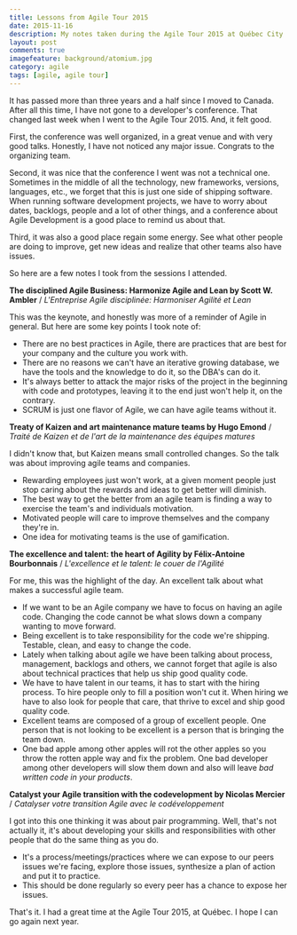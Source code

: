 ```yaml
---
title: Lessons from Agile Tour 2015
date: 2015-11-16
description: My notes taken during the Agile Tour 2015 at Québec City
layout: post
comments: true
imagefeature: background/atomium.jpg
category: agile
tags: [agile, agile tour]
---
```

It has passed more than three years and a half since I moved to Canada. After all this time, I have not gone to a developer's conference. That changed last week when I went to the Agile Tour 2015. And, it felt good.

First, the conference was well organized, in a great venue and with very good talks. Honestly, I have not noticed any major issue. Congrats to the organizing team.

Second, it was nice that the conference I went was not a technical one. Sometimes in the middle of all the technology, new frameworks, versions, languages, etc., we forget that this is  just one side of shipping software. When running software development projects, we have to worry about dates, backlogs, people and a lot of other things, and a conference about Agile Development is a good place to remind us about that.

Third, it was also a good place regain some energy. See what other people are doing to improve, get new ideas and realize that other teams also have issues.

So here are a few notes I took from the sessions I attended.

**The disciplined Agile Business: Harmonize Agile and Lean by Scott W. Ambler** / *L'Entreprise Agile disciplinée: Harmoniser Agilité et Lean* 

This was the keynote, and honestly was more of a reminder of Agile in general. But here are some key points I took note of:

- There are no best practices in Agile, there are practices that are best for your company and the culture you work with.
- There are no reasons we can't have an iterative growing database, we have the tools and the knowledge to do it, so the DBA's can do it.
- It's always better to attack the major risks of the project in the beginning with code and prototypes, leaving it to the end just won't help it, on the contrary.
- SCRUM is just one flavor of Agile, we can have agile teams without it.

**Treaty of Kaizen and art maintenance mature teams by Hugo Emond** / *Traité de Kaizen et de l'art de la maintenance des équipes matures*

I didn't know that, but Kaizen means small controlled changes. So the talk was about improving agile teams and companies.

- Rewarding employees just won't work, at a given moment people just stop caring about the rewards and ideas to get better will diminish.
- The best way to get the better from an agile team is finding a way to exercise the team's and individuals motivation. 
- Motivated people will care to improve themselves and the company they're in.
- One idea for motivating teams is the use of gamification.

**The excellence and talent: the heart of Agility by Félix-Antoine Bourbonnais** / *L'excellence et le talent: le couer de l'Agilité*

For me, this was the highlight of the day. An excellent talk about what makes a successful agile team.

- If we want to be an Agile company we have to focus on having an agile code. Changing the code cannot be what slows down a company wanting to move forward.
- Being excellent is to take responsibility for the code we're shipping. Testable, clean, and easy to change the code.
- Lately when talking about agile we have been talking about process, management, backlogs and others, we cannot forget that agile is also about technical practices that help us ship good quality code.
- We have to have talent in our teams, it has to start with the hiring process. To hire people only to fill a position won't cut it. When hiring we have to also look for people that care, that thrive to excel and ship good quality code.
- Excellent teams are composed of a group of excellent people. One person that is not looking to be excellent is a person that is bringing the team down.
- One bad apple among other apples will rot the other apples so you throw the rotten apple way and fix the problem. One bad developer among other developers will slow them down and also will leave *bad written code in your products*.

**Catalyst your Agile transition with the codevelopment by Nicolas Mercier** / *Catalyser votre transition Agile avec le codéveloppement*

I got into this one thinking it was about pair programming. Well, that's not actually it, it's about developing your skills and responsibilities with other people that do the same thing as you do.

- It's a process/meetings/practices where we can expose to our peers issues we're facing, explore those issues, synthesize a plan of action and put it to practice. 
- This should be done regularly so every peer has a chance to expose her issues.

That's it. I had a great time at the Agile Tour 2015, at Québec. I hope I can go again next year.
